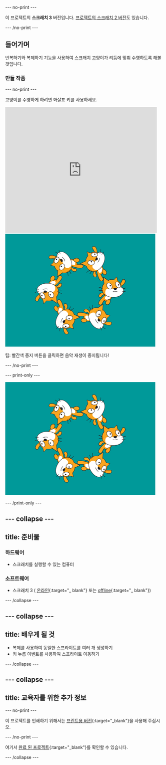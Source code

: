 --- no-print ---

이 프로젝트의 **스크래치 3** 버전입니다. [프로젝트의 스크래치 2 버전](https://projects.raspberrypi.org/en/projects/synchronised-swimming-scratch2)도 있습니다.

--- /no-print ---

## 들어가며

반복하기와 복제하기 기능을 사용하여 스크래치 고양이가 리듬에 맞춰 수영하도록 해볼 것입니다.

### 만들 작품

--- no-print ---

고양이를 수영하게 하려면 화살표 키를 사용하세요.

<div class="scratch-preview">
  <iframe allowtransparency="true" width="485" height="402" src="https://scratch.mit.edu/projects/embed/113149575/?autostart=false" frameborder="0" scrolling="no">></iframe>
  <img src="images/swim-final.png">
</div>

팁: 빨간색 중지 버튼을 클릭하면 음악 재생이 중지됩니다!

--- /no-print ---

--- print-only ---

![완료 된 프로젝트](images/swim-final.png)

--- /print-only ---

--- collapse ---
---
title: 준비물
---

### 하드웨어

+ 스크래치를 실행할 수 있는 컴퓨터

### 소프트웨어

+ 스크래치 3 ( [온라인](http://rpf.io/scratchon){:target="_ blank"} 또는 [offline](http://rpf.io/scratchoff){:target="_ blank"})

--- /collapse ---

--- collapse ---
---
title: 배우게 될 것
---

- 복제를 사용하여 동일한 스프라이트를 여러 개 생성하기
- 키 누름 이벤트를 사용하여 스프라이트 이동하기

--- /collapse ---

--- collapse ---
---
title: 교육자를 위한 추가 정보
---

--- no-print ---

이 프로젝트를 인쇄하기 위해서는 [프린트용 버전](https://projects.raspberrypi.org/en/projects/synchronised-swimming/print){:target="_blank"}을 사용해 주십시오.

--- /no-print ---

여기서 [완료 된 프로젝트](http://rpf.io/p/en/synchronised-swimming-get){:target="_blank"}를 확인할 수 있습니다.

--- /collapse ---
